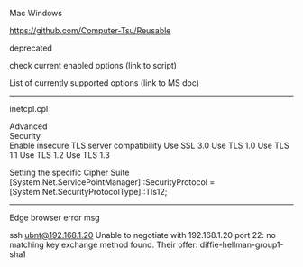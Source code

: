Mac
Windows

https://github.com/Computer-Tsu/Reusable

deprecated

check current enabled options
(link to script)

List of currently supported options
(link to MS doc)

-----

inetcpl.cpl

Advanced<br>
Security<br>
Enable insecure TLS server compatibility
Use SSL 3.0
Use TLS 1.0
Use TLS 1.1
Use TLS 1.2
Use TLS 1.3


Setting the specific Cipher Suite
[System.Net.ServicePointManager]::SecurityProtocol = [System.Net.SecurityProtocolType]::Tls12;

-----

Edge browser error msg


ssh ubnt@192.168.1.20
Unable to negotiate with 192.168.1.20 port 22: no matching key exchange method found. Their offer: diffie-hellman-group1-sha1

